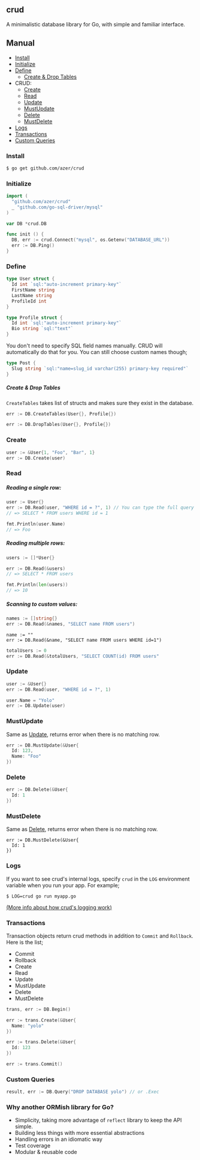 ## crud

A minimalistic database library for Go, with simple and familiar interface.

## Manual

* [Install](#install)
* [Initialize](#initialize)
* [Define](#define)
  * [Create & Drop Tables](#create-drop--tables)
* CRUD:
  * [Create](#create)
  * [Read](#read)
  * [Update](#update)
  * [MustUpdate](#mustupdate)
  * [Delete](#delete)
  * [MustDelete](#mustdelete)
* [Logs](#logs)
* [Transactions](#transactions)
* [Custom Queries](#custom-queries)

### Install

```bash
$ go get github.com/azer/crud
```

### Initialize

```go
import (
  "github.com/azer/crud"
  _ "github.com/go-sql-driver/mysql"
)

var DB *crud.DB

func init () {
  DB, err := crud.Connect("mysql", os.Getenv("DATABASE_URL"))
  err := DB.Ping()
}
```

### Define

```go
type User struct {
  Id int `sql:"auto-increment primary-key"`
  FirstName string
  LastName string
  ProfileId int
}

type Profile struct {
  Id int `sql:"auto-increment primary-key"`
  Bio string `sql:"text"`
}
```

You don't need to specify SQL field names manually. CRUD will automatically do that for you. You can still choose custom names though;

```go
type Post {
  Slug string `sql:"name=slug_id varchar(255) primary-key required"`
}
```

##### Create & Drop Tables

`CreateTables` takes list of structs and makes sure they exist in the database.

```go
err := DB.CreateTables(User{}, Profile{})

err := DB.DropTables(User{}, Profile{})
```

### Create

```go
user := &User{1, "Foo", "Bar", 1}
err := DB.Create(user)
```

### Read

##### Reading a single row:

```go
user := User{}
err := DB.Read(user, "WHERE id = ?", 1) // You can type the full query if preferred.
// => SELECT * FROM users WHERE id = 1

fmt.Println(user.Name)
// => Foo
```

##### Reading multiple rows:

```go
users := []*User{}

err := DB.Read(&users)
// => SELECT * FROM users

fmt.Println(len(users))
// => 10
```

##### Scanning to custom values:

```go
names := []string{}
err := DB.Read(&names, "SELECT name FROM users")
```

```
name := ""
err := DB.Read(&name, "SELECT name FROM users WHERE id=1")
```

```go
totalUsers := 0
err := DB.Read(&totalUsers, "SELECT COUNT(id) FROM users"
```

### Update

```go
user := &User{}
err := DB.Read(user, "WHERE id = ?", 1)

user.Name = "Yolo"
err := DB.Update(user)
```

### MustUpdate

Same as [Update](#update), returns error when there is no matching row.

```go
err := DB.MustUpdate(&User{
  Id: 123,
  Name: "Foo"
})
```

### Delete

```go
err := DB.Delete(&User{
  Id: 1
})
```

### MustDelete

Same as [Delete](#delete), returns error when there is no matching row.

```
err := DB.MustDelete(&User{
  Id: 1
})
```

### Logs

If you want to see crud's internal logs, specify `crud` in the `LOG` environment variable when you run your app. For example;

```
$ LOG=crud go run myapp.go
```

[(More info about how crud's logging work)](http://github.com/azer/logger)

### Transactions

Transaction objects return crud methods in addition to `Commit` and `Rollback`. Here is the list;

* Commit
* Rollback
* Create
* Read
* Update
* MustUpdate
* Delete
* MustDelete

```go
trans, err := DB.Begin()

err := trans.Create(&User{
  Name: "yolo"
})

err := trans.Delete(&User{
  Id: 123
})

err := trans.Commit()
```

### Custom Queries

````go
result, err := DB.Query("DROP DATABASE yolo") // or .Exec
````

### Why another ORMish library for Go?

* Simplicity, taking more advantage of `reflect` library to keep the API simple.
* Building less things with more essential abstractions
* Handling errors in an idiomatic way
* Test coverage
* Modular & reusable code
